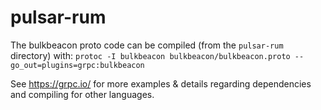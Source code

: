 # pulsar-rum

The bulkbeacon proto code can be compiled (from the `pulsar-rum` directory) with:
`protoc -I bulkbeacon bulkbeacon/bulkbeacon.proto --go_out=plugins=grpc:bulkbeacon`

See https://grpc.io/ for more examples & details regarding dependencies and compiling for other languages.